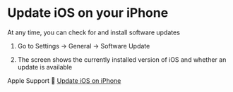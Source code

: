 # Update iOS on your iPhone

At any time, you can check for and install software updates

1. Go to Settings → General → Software Update

2. The screen shows the currently installed version of iOS and whether an update is available

Apple Support
:link: [Update iOS on iPhone](https://support.apple.com/guide/iphone/update-ios-iph3e504502/ios)
